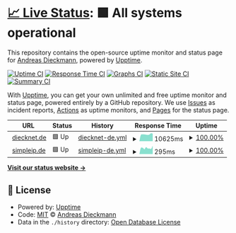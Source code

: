 # [📈 Live Status](https://diecknet.github.io/status): <!--live status--> **🟩 All systems operational**

This repository contains the open-source uptime monitor and status page for [Andreas Dieckmann](https://diecknet.de), powered by [Upptime](https://github.com/upptime/upptime).

[![Uptime CI](https://github.com/diecknet/status/workflows/Uptime%20CI/badge.svg)](https://github.com/diecknet/status/actions?query=workflow%3A%22Uptime+CI%22)
[![Response Time CI](https://github.com/diecknet/status/workflows/Response%20Time%20CI/badge.svg)](https://github.com/diecknet/status/actions?query=workflow%3A%22Response+Time+CI%22)
[![Graphs CI](https://github.com/diecknet/status/workflows/Graphs%20CI/badge.svg)](https://github.com/diecknet/status/actions?query=workflow%3A%22Graphs+CI%22)
[![Static Site CI](https://github.com/diecknet/status/workflows/Static%20Site%20CI/badge.svg)](https://github.com/diecknet/status/actions?query=workflow%3A%22Static+Site+CI%22)
[![Summary CI](https://github.com/diecknet/status/workflows/Summary%20CI/badge.svg)](https://github.com/diecknet/status/actions?query=workflow%3A%22Summary+CI%22)

With [Upptime](https://upptime.js.org), you can get your own unlimited and free uptime monitor and status page, powered entirely by a GitHub repository. We use [Issues](https://github.com/diecknet/status/issues) as incident reports, [Actions](https://github.com/diecknet/status/actions) as uptime monitors, and [Pages](https://diecknet.github.io/status) for the status page.

<!--start: status pages-->
<!-- This summary is generated by Upptime (https://github.com/upptime/upptime) -->
<!-- Do not edit this manually, your changes will be overwritten -->
<!-- prettier-ignore -->
| URL | Status | History | Response Time | Uptime |
| --- | ------ | ------- | ------------- | ------ |
| <img alt="" src="https://icons.duckduckgo.com/ip3/diecknet.de.ico" height="13"> [diecknet.de](https://diecknet.de) | 🟩 Up | [diecknet-de.yml](https://github.com/diecknet/status/commits/HEAD/history/diecknet-de.yml) | <details><summary><img alt="Response time graph" src="./graphs/diecknet-de/response-time-week.png" height="20"> 10625ms</summary><br><a href="https://diecknet.github.io/status/history/diecknet-de"><img alt="Response time 1528" src="https://img.shields.io/endpoint?url=https%3A%2F%2Fraw.githubusercontent.com%2Fdiecknet%2Fstatus%2FHEAD%2Fapi%2Fdiecknet-de%2Fresponse-time.json"></a><br><a href="https://diecknet.github.io/status/history/diecknet-de"><img alt="24-hour response time 7590" src="https://img.shields.io/endpoint?url=https%3A%2F%2Fraw.githubusercontent.com%2Fdiecknet%2Fstatus%2FHEAD%2Fapi%2Fdiecknet-de%2Fresponse-time-day.json"></a><br><a href="https://diecknet.github.io/status/history/diecknet-de"><img alt="7-day response time 10625" src="https://img.shields.io/endpoint?url=https%3A%2F%2Fraw.githubusercontent.com%2Fdiecknet%2Fstatus%2FHEAD%2Fapi%2Fdiecknet-de%2Fresponse-time-week.json"></a><br><a href="https://diecknet.github.io/status/history/diecknet-de"><img alt="30-day response time 10705" src="https://img.shields.io/endpoint?url=https%3A%2F%2Fraw.githubusercontent.com%2Fdiecknet%2Fstatus%2FHEAD%2Fapi%2Fdiecknet-de%2Fresponse-time-month.json"></a><br><a href="https://diecknet.github.io/status/history/diecknet-de"><img alt="1-year response time 1906" src="https://img.shields.io/endpoint?url=https%3A%2F%2Fraw.githubusercontent.com%2Fdiecknet%2Fstatus%2FHEAD%2Fapi%2Fdiecknet-de%2Fresponse-time-year.json"></a></details> | <details><summary><a href="https://diecknet.github.io/status/history/diecknet-de">100.00%</a></summary><a href="https://diecknet.github.io/status/history/diecknet-de"><img alt="All-time uptime 99.85%" src="https://img.shields.io/endpoint?url=https%3A%2F%2Fraw.githubusercontent.com%2Fdiecknet%2Fstatus%2FHEAD%2Fapi%2Fdiecknet-de%2Fuptime.json"></a><br><a href="https://diecknet.github.io/status/history/diecknet-de"><img alt="24-hour uptime 100.00%" src="https://img.shields.io/endpoint?url=https%3A%2F%2Fraw.githubusercontent.com%2Fdiecknet%2Fstatus%2FHEAD%2Fapi%2Fdiecknet-de%2Fuptime-day.json"></a><br><a href="https://diecknet.github.io/status/history/diecknet-de"><img alt="7-day uptime 100.00%" src="https://img.shields.io/endpoint?url=https%3A%2F%2Fraw.githubusercontent.com%2Fdiecknet%2Fstatus%2FHEAD%2Fapi%2Fdiecknet-de%2Fuptime-week.json"></a><br><a href="https://diecknet.github.io/status/history/diecknet-de"><img alt="30-day uptime 100.00%" src="https://img.shields.io/endpoint?url=https%3A%2F%2Fraw.githubusercontent.com%2Fdiecknet%2Fstatus%2FHEAD%2Fapi%2Fdiecknet-de%2Fuptime-month.json"></a><br><a href="https://diecknet.github.io/status/history/diecknet-de"><img alt="1-year uptime 99.71%" src="https://img.shields.io/endpoint?url=https%3A%2F%2Fraw.githubusercontent.com%2Fdiecknet%2Fstatus%2FHEAD%2Fapi%2Fdiecknet-de%2Fuptime-year.json"></a></details>
| <img alt="" src="https://icons.duckduckgo.com/ip3/simpleip.de.ico" height="13"> [simpleip.de](https://simpleip.de) | 🟩 Up | [simpleip-de.yml](https://github.com/diecknet/status/commits/HEAD/history/simpleip-de.yml) | <details><summary><img alt="Response time graph" src="./graphs/simpleip-de/response-time-week.png" height="20"> 295ms</summary><br><a href="https://diecknet.github.io/status/history/simpleip-de"><img alt="Response time 289" src="https://img.shields.io/endpoint?url=https%3A%2F%2Fraw.githubusercontent.com%2Fdiecknet%2Fstatus%2FHEAD%2Fapi%2Fsimpleip-de%2Fresponse-time.json"></a><br><a href="https://diecknet.github.io/status/history/simpleip-de"><img alt="24-hour response time 451" src="https://img.shields.io/endpoint?url=https%3A%2F%2Fraw.githubusercontent.com%2Fdiecknet%2Fstatus%2FHEAD%2Fapi%2Fsimpleip-de%2Fresponse-time-day.json"></a><br><a href="https://diecknet.github.io/status/history/simpleip-de"><img alt="7-day response time 295" src="https://img.shields.io/endpoint?url=https%3A%2F%2Fraw.githubusercontent.com%2Fdiecknet%2Fstatus%2FHEAD%2Fapi%2Fsimpleip-de%2Fresponse-time-week.json"></a><br><a href="https://diecknet.github.io/status/history/simpleip-de"><img alt="30-day response time 280" src="https://img.shields.io/endpoint?url=https%3A%2F%2Fraw.githubusercontent.com%2Fdiecknet%2Fstatus%2FHEAD%2Fapi%2Fsimpleip-de%2Fresponse-time-month.json"></a><br><a href="https://diecknet.github.io/status/history/simpleip-de"><img alt="1-year response time 293" src="https://img.shields.io/endpoint?url=https%3A%2F%2Fraw.githubusercontent.com%2Fdiecknet%2Fstatus%2FHEAD%2Fapi%2Fsimpleip-de%2Fresponse-time-year.json"></a></details> | <details><summary><a href="https://diecknet.github.io/status/history/simpleip-de">100.00%</a></summary><a href="https://diecknet.github.io/status/history/simpleip-de"><img alt="All-time uptime 100.00%" src="https://img.shields.io/endpoint?url=https%3A%2F%2Fraw.githubusercontent.com%2Fdiecknet%2Fstatus%2FHEAD%2Fapi%2Fsimpleip-de%2Fuptime.json"></a><br><a href="https://diecknet.github.io/status/history/simpleip-de"><img alt="24-hour uptime 100.00%" src="https://img.shields.io/endpoint?url=https%3A%2F%2Fraw.githubusercontent.com%2Fdiecknet%2Fstatus%2FHEAD%2Fapi%2Fsimpleip-de%2Fuptime-day.json"></a><br><a href="https://diecknet.github.io/status/history/simpleip-de"><img alt="7-day uptime 100.00%" src="https://img.shields.io/endpoint?url=https%3A%2F%2Fraw.githubusercontent.com%2Fdiecknet%2Fstatus%2FHEAD%2Fapi%2Fsimpleip-de%2Fuptime-week.json"></a><br><a href="https://diecknet.github.io/status/history/simpleip-de"><img alt="30-day uptime 100.00%" src="https://img.shields.io/endpoint?url=https%3A%2F%2Fraw.githubusercontent.com%2Fdiecknet%2Fstatus%2FHEAD%2Fapi%2Fsimpleip-de%2Fuptime-month.json"></a><br><a href="https://diecknet.github.io/status/history/simpleip-de"><img alt="1-year uptime 100.00%" src="https://img.shields.io/endpoint?url=https%3A%2F%2Fraw.githubusercontent.com%2Fdiecknet%2Fstatus%2FHEAD%2Fapi%2Fsimpleip-de%2Fuptime-year.json"></a></details>

<!--end: status pages-->

[**Visit our status website →**](https://diecknet.github.io/status)

## 📄 License

- Powered by: [Upptime](https://github.com/upptime/upptime)
- Code: [MIT](./LICENSE) © [Andreas Dieckmann](https://diecknet.de)
- Data in the `./history` directory: [Open Database License](https://opendatacommons.org/licenses/odbl/1-0/)
